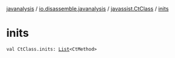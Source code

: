 [javanalysis](../../index.md) / [io.disassemble.javanalysis](../index.md) / [javassist.CtClass](index.md) / [inits](./inits.md)

# inits

`val CtClass.inits: `[`List`](https://kotlinlang.org/api/latest/jvm/stdlib/kotlin.collections/-list/index.html)`<CtMethod>`